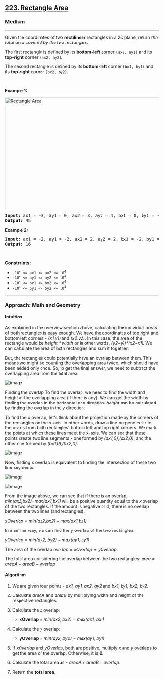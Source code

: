 <h2><a href="https://leetcode.com/problems/rectangle-area">223. Rectangle Area</a></h2><h3>Medium</h3><hr><p>Given the coordinates of two <strong>rectilinear</strong> rectangles in a 2D plane, return <em>the total area covered by the two rectangles</em>.</p>

<p>The first rectangle is defined by its <strong>bottom-left</strong> corner <code>(ax1, ay1)</code> and its <strong>top-right</strong> corner <code>(ax2, ay2)</code>.</p>

<p>The second rectangle is defined by its <strong>bottom-left</strong> corner <code>(bx1, by1)</code> and its <strong>top-right</strong> corner <code>(bx2, by2)</code>.</p>

<p>&nbsp;</p>
<p><strong class="example">Example 1:</strong></p>
<img alt="Rectangle Area" src="https://assets.leetcode.com/uploads/2021/05/08/rectangle-plane.png" style="width: 700px; height: 365px;" />
<pre>
<strong>Input:</strong> ax1 = -3, ay1 = 0, ax2 = 3, ay2 = 4, bx1 = 0, by1 = -1, bx2 = 9, by2 = 2
<strong>Output:</strong> 45
</pre>

<p><strong class="example">Example 2:</strong></p>

<pre>
<strong>Input:</strong> ax1 = -2, ay1 = -2, ax2 = 2, ay2 = 2, bx1 = -2, by1 = -2, bx2 = 2, by2 = 2
<strong>Output:</strong> 16
</pre>

<p>&nbsp;</p>
<p><strong>Constraints:</strong></p>

<ul>
	<li><code>-10<sup>4</sup> &lt;= ax1 &lt;= ax2 &lt;= 10<sup>4</sup></code></li>
	<li><code>-10<sup>4</sup> &lt;= ay1 &lt;= ay2 &lt;= 10<sup>4</sup></code></li>
	<li><code>-10<sup>4</sup> &lt;= bx1 &lt;= bx2 &lt;= 10<sup>4</sup></code></li>
	<li><code>-10<sup>4</sup> &lt;= by1 &lt;= by2 &lt;= 10<sup>4</sup></code></li>
</ul>

---
### Approach: Math and Geometry 
#### Intuition
As explained in the overview section above, calculating the individual areas of both rectangles is easy enough. We have the coordinates of top right and bottom left corners - *(x1,y1)* and *(x2,y2)*. In this case, the area of the rectangle would be _height * width_ or in other words, _(y2−y1)*(x2−x1)_. We can calculate the area of both rectangles and sum it together.

But, the rectangles could potentially have an overlap between them. This means we might be counting the overlapping area twice, which should have been added only once. So, to get the final answer, we need to subtract the overlapping area from the total area.

![image](https://github.com/user-attachments/assets/cdee3d29-f7cb-4c91-9c17-12b1717510c6)

Finding the overlap
To find the overlap, we need to find the width and height of the overlapping area (if there is any). We can get the width by finding the overlap in the horizontal or _x_ direction. _height_ can be calculated by finding the overlap in the _y_ direction.

To find the x overlap, let's think about the projection made by the corners of the rectangles on the x-axis. In other words, draw a line perpendicular to the x-axis from both rectangles' bottom left and top right corners. We mark the points at which these lines meet the x-axis. We can see that these points create two line segments - one formed by _(ax1,0)_,_(ax2,0)_, and the other one formed by _(bx1,0),(bx2,0)_.

![image](https://github.com/user-attachments/assets/38f99e6e-346c-4ece-82eb-f127afd8d4e6)

Now, finding x overlap is equivalent to finding the intersection of these two line segments.

![image](https://github.com/user-attachments/assets/93269546-ee47-4b27-a168-0af2149801e7)

![image](https://github.com/user-attachments/assets/528ac897-6fab-4d4c-854c-d8f23e3d90ea)

From the image above, we can see that if there is an overlap, _min(ax2,bx2)−max(ax1,bx1)_ will be a positive quantity equal to the _x_ overlap of the two rectangles. If the amount is negative or _0_, there is no overlap between the two lines (and rectangles).

_xOverlap = min(ax2,bx2) − max(ax1,bx1)_

In a similar way, we can find the y overlap of the two rectangles.

_yOverlap = min(ay2, by2) − max(ay1, by1)_

The area of the overlap _overlap = xOverlap_ ∗ _yOverlap_.

The total area considering the overlap between the two rectangles: _area = areaA + areaB − overlap_

#### Algorithm
1. We are given four points - _ax1, ay1, ax2, ay2_ and _bx1, by1, bx2, by2_.

2. Calculate _areaA_ and _areaB_ by multiplying width and height of the respective rectangles.

3. Calculate the _x_ overlap:

 	- **xOverlap** = _min(ax2, bx2) − max(ax1, bx1)_

4. Calculate the _y_ overlap:

 	- **yOverlap** = _min(ay2, by2) − max(ay1, by1)_

5. If _xOverlap_ and _yOverlap_, both are positive, multiply _x_ and _y_ overlaps to get the area of the overlap. Otherwise, it is **0**.

6. Calculate the total area as - _areaA + areaB − overlap_.

7. Return the **total area**.


